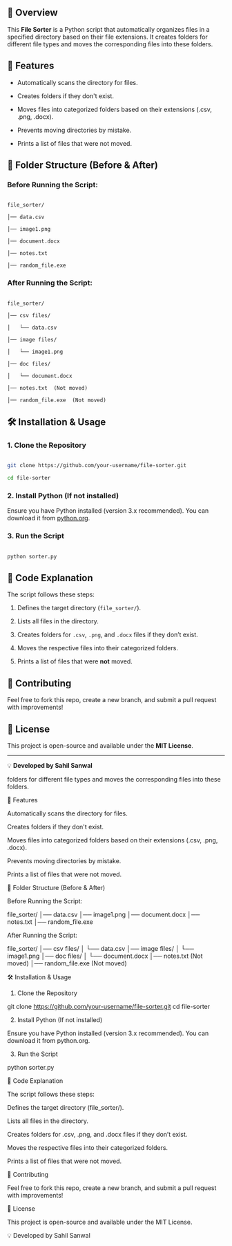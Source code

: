 ## 📌 Overview



This **File Sorter** is a Python script that automatically organizes files in a specified directory based on their file extensions. It creates folders for different file types and moves the corresponding files into these folders.



## 🚀 Features



- Automatically scans the directory for files.

- Creates folders if they don't exist.

- Moves files into categorized folders based on their extensions (.csv, .png, .docx).

- Prevents moving directories by mistake.

- Prints a list of files that were not moved.



## 📂 Folder Structure (Before & After)



### **Before Running the Script:**



```

file_sorter/

│── data.csv

│── image1.png

│── document.docx

│── notes.txt

│── random_file.exe

```



### **After Running the Script:**



```

file_sorter/

│── csv files/

│   └── data.csv

│── image files/

│   └── image1.png

│── doc files/

│   └── document.docx

│── notes.txt  (Not moved)

│── random_file.exe  (Not moved)

```



## 🛠️ Installation & Usage



### **1. Clone the Repository**



```bash

git clone https://github.com/your-username/file-sorter.git

cd file-sorter

```



### **2. Install Python (If not installed)**



Ensure you have Python installed (version 3.x recommended). You can download it from [python.org](https://www.python.org/downloads/).



### **3. Run the Script**



```bash

python sorter.py

```



## 📜 Code Explanation



The script follows these steps:



1. Defines the target directory (`file_sorter/`).

2. Lists all files in the directory.

3. Creates folders for `.csv`, `.png`, and `.docx` files if they don’t exist.

4. Moves the respective files into their categorized folders.

5. Prints a list of files that were **not** moved.



## 🤝 Contributing



Feel free to fork this repo, create a new branch, and submit a pull request with improvements!



## 📄 License



This project is open-source and available under the **MIT License**.



---



💡 **Developed by Sahil Sanwal**



folders for different file types and moves the corresponding files into these folders.

🚀 Features

Automatically scans the directory for files.

Creates folders if they don't exist.

Moves files into categorized folders based on their extensions (.csv, .png, .docx).

Prevents moving directories by mistake.

Prints a list of files that were not moved.

📂 Folder Structure (Before & After)

Before Running the Script:

file_sorter/
│── data.csv
│── image1.png
│── document.docx
│── notes.txt
│── random_file.exe

After Running the Script:

file_sorter/
│── csv files/
│   └── data.csv
│── image files/
│   └── image1.png
│── doc files/
│   └── document.docx
│── notes.txt  (Not moved)
│── random_file.exe  (Not moved)

🛠️ Installation & Usage

1. Clone the Repository

git clone https://github.com/your-username/file-sorter.git
cd file-sorter

2. Install Python (If not installed)

Ensure you have Python installed (version 3.x recommended). You can download it from python.org.

3. Run the Script

python sorter.py

📜 Code Explanation

The script follows these steps:

Defines the target directory (file_sorter/).

Lists all files in the directory.

Creates folders for .csv, .png, and .docx files if they don’t exist.

Moves the respective files into their categorized folders.

Prints a list of files that were not moved.

🤝 Contributing

Feel free to fork this repo, create a new branch, and submit a pull request with improvements!

📄 License

This project is open-source and available under the MIT License.

💡 Developed by Sahil Sanwal
